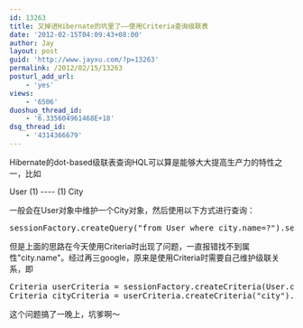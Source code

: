 ```yaml
---
id: 13263
title: 又掉进Hibernate的坑里了——使用Criteria查询级联表
date: '2012-02-15T04:09:43+08:00'
author: Jay
layout: post
guid: 'http://www.jayxu.com/?p=13263'
permalink: /2012/02/15/13263
posturl_add_url:
    - 'yes'
views:
    - '6506'
duoshuo_thread_id:
    - '6.335604961468E+18'
dsq_thread_id:
    - '4314366679'
---
```


Hibernate的dot-based级联表查询HQL可以算是能够大大提高生产力的特性之一，比如

User (1) ---- (1) City

一般会在User对象中维护一个City对象，然后使用以下方式进行查询：

<pre lang="java">sessionFactory.createQuery("from User where city.name=?").setString(0, "Shanghai")</pre>

但是上面的思路在今天使用Criteria时出现了问题，一直报错找不到属性"city.name"。经过再三google，原来是使用Criteria时需要自己维护级联关系，即

<pre lang="java">Criteria userCriteria = sessionFactory.createCriteria(User.class);
Criteria cityCriteria = userCriteria.createCriteria("city").add(Restrictions.eq("name", "Shanghai");</pre>

这个问题搞了一晚上，坑爹啊～